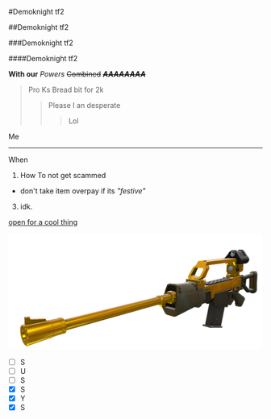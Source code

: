 #Demoknight tf2 

##Demoknight tf2 

###Demoknight tf2  

####Demoknight tf2 

**With our** _Powers_ ~~Combined~~ **_~~AAAAAAAA~~_**
>Pro Ks Bread bit for 2k
>>Please I an desperate
>>>Lol 

Me 

___
When  

1. How To not get scammed
 - don't take item overpay if its _"festive"_
3. idk.

[open for a cool thing](https://github.com/marshallw64/BusTrackingCapstone/blob/main/Cabbage-pult.png?raw=true)

![ahhh yeah](https://raw.githubusercontent.com/marshallw64/BusTrackingCapstone/main/australium_classic__remake__by_dudetheninjagh_dejsy2n-fullview.png)

- [ ] S  
- [ ] U  
- [ ] S  
- [x] S  
- [x] Y  
- [x] S  
